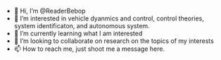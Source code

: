- 👋 Hi, I’m @ReaderBebop
- 👀 I’m interested in vehicle dyanmics and control, control theories, system identificaton, and autonomous system.
- 🌱 I’m currently learning what I am interested
- 💞️ I’m looking to collaborate on research on the topics of my interests
- 📫 How to reach me, just shoot me a message here. 

<!---
ReaderBebop/ReaderBebop is a ✨ special ✨ repository because its `README.md` (this file) appears on your GitHub profile.
You can click the Preview link to take a look at your changes.
--->
